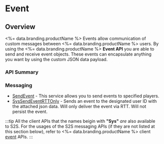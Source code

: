 # Event
## Overview


<%= data.branding.productName %> Events allow communication of custom messages between <%= data.branding.productName %> users. By using the <%= data.branding.productName %> **Event API** you are able to send and receive event objects. These events can encapsulate anything you want by using the custom JSON data payload.
### API Summary

### Messaging
* [SendEvent](/api/s2s/event/sendevent) - This service allows you to send events to specified players.
* [SysSendEventRTTOnly](/api/capi/event/syssendeventrttonly) - Sends an event to the designated user ID with the attached json data. Will only deliver the event via RTT. Will not persist the event.

:::tip
All the client APIs that the names beigin with <strong>"Sys"</strong> <em>are</em> also available to S2S. 
For the usages of the S2S messaging APIs (if they are not listed at this section below),
refer to <%= data.branding.productName %> client [event](/api/capi/event) APIs.
:::

<DocCardList />